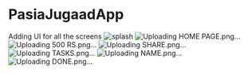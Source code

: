 # PasiaJugaadApp
Adding UI for all the screens
![splash](https://github.com/gaurav2398/PasiaJugaadApp/assets/39085893/35f15fe1-e9d1-4065-afd0-fd139bffe06c)
![Uploading HOME PAGE.png…]()
![Uploading 500 RS.png…]()
![Uploading SHARE.png…]()
![Uploading TASKS.png…]()
![Uploading NAME.png…]()
![Uploading DONE.png…]()
